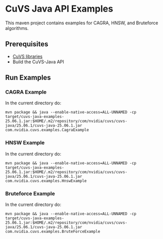 # CuVS Java API Examples

This maven project contains examples for CAGRA, HNSW, and Bruteforce algorithms.

## Prerequisites
- [CuVS libraries](https://docs.rapids.ai/api/cuvs/stable/build/#build-from-source)
- Build the CuVS-Java API

## Run Examples

### CAGRA Example
In the current directory do:
```
mvn package && java --enable-native-access=ALL-UNNAMED -cp target/cuvs-java-examples-25.06.1.jar:$HOME/.m2/repository/com/nvidia/cuvs/cuvs-java/25.06.1/cuvs-java-25.06.1.jar com.nvidia.cuvs.examples.CagraExample
```

### HNSW Example
In the current directory do:
```
mvn package && java --enable-native-access=ALL-UNNAMED -cp target/cuvs-java-examples-25.06.1.jar:$HOME/.m2/repository/com/nvidia/cuvs/cuvs-java/25.06.1/cuvs-java-25.06.1.jar com.nvidia.cuvs.examples.HnswExample
```

### Bruteforce Example
In the current directory do:
```
mvn package && java --enable-native-access=ALL-UNNAMED -cp target/cuvs-java-examples-25.06.1.jar:$HOME/.m2/repository/com/nvidia/cuvs/cuvs-java/25.06.1/cuvs-java-25.06.1.jar com.nvidia.cuvs.examples.BruteForceExample
```

